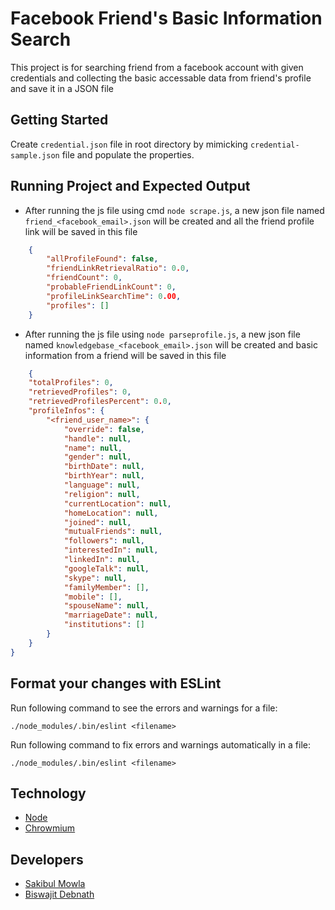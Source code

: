 # Facebook Friend's Basic Information Search
This project is for searching friend from a facebook account with given credentials and collecting the basic accessable data from friend's profile and save it in a JSON file

## Getting Started

Create `credential.json` file in root directory by mimicking `credential-sample.json` file and populate the properties.

## Running Project and Expected Output

* After running the js file using cmd `node scrape.js`, a new json file named `friend_<facebook_email>.json` will be created and all the friend profile link will be saved in this file

```json
    {
        "allProfileFound": false,
        "friendLinkRetrievalRatio": 0.0,
        "friendCount": 0,
        "probableFriendLinkCount": 0,
        "profileLinkSearchTime": 0.00,
        "profiles": []
    }
```

* After running the js file using `node parseprofile.js`, a new json file named `knowledgebase_<facebook_email>.json` will be created and basic information from a friend will be saved in this file

```json
    {
    "totalProfiles": 0,
    "retrievedProfiles": 0,
    "retrievedProfilesPercent": 0.0,
    "profileInfos": {
        "<friend_user_name>": {
            "override": false,
            "handle": null,
            "name": null,
            "gender": null,
            "birthDate": null,
            "birthYear": null,
            "language": null,
            "religion": null,
            "currentLocation": null,
            "homeLocation": null,
            "joined": null,
            "mutualFriends": null,
            "followers": null,
            "interestedIn": null,
            "linkedIn": null,
            "googleTalk": null,
            "skype": null,
            "familyMember": [],
            "mobile": [],
            "spouseName": null,
            "marriageDate": null,
            "institutions": []
        }
    }
}
```

## Format your changes with ESLint

Run following command to see the errors and warnings for a file:

```
./node_modules/.bin/eslint <filename>
```

Run following command to fix errors and warnings automatically in a file:

```
./node_modules/.bin/eslint <filename>
```

## Technology

* [Node](https://nodejs.org/en/ "Node JS")
* [Chrowmium](https://www.chromium.org/ "Chromium")

## Developers

* [Sakibul Mowla](https://www.linkedin.com/in/sakibulmowla/ "Sakibul Mowla LinkedIn Profile")
* [Biswajit Debnath](https://www.linkedin.com/in/coderbd/ "Biswajit Debnath's LinkedIn Profile")
